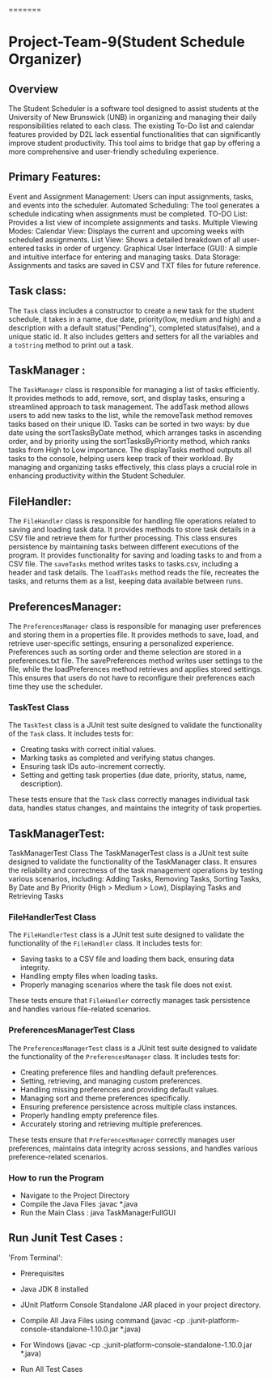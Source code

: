 
=======
# Project-Team-9(Student Schedule Organizer)


## Overview

The Student Scheduler is a software tool designed to assist students at the University of New Brunswick (UNB) in organizing and managing their daily responsibilities related to each class. The existing To-Do list and calendar features provided by D2L lack essential functionalities that can significantly improve student productivity. This tool aims to bridge that gap by offering a more comprehensive and user-friendly scheduling experience.

## Primary Features:

Event and Assignment Management: Users can input assignments, tasks, and events into the scheduler.
Automated Scheduling: The tool generates a schedule indicating when assignments must be completed.
TO-DO List: Provides a list view of incomplete assignments and tasks.
Multiple Viewing Modes:
Calendar View: Displays the current and upcoming weeks with scheduled assignments.
List View: Shows a detailed breakdown of all user-entered tasks in order of urgency.
Graphical User Interface (GUI): A simple and intuitive interface for entering and managing tasks.
Data Storage: Assignments and tasks are saved in CSV and TXT files for future reference.

## Task class:
The `Task` class includes a constructor to create a new task for the student schedule, it takes in a name, due date, priority(low, medium and high) and a description with a default status("Pending"), completed status(false), and a unique static id. It also includes getters and setters for all the variables and a `toString` method to print out a task.

## TaskManager :
The `TaskManager` class is responsible for managing a list of tasks efficiently. It provides methods to add, remove, sort, and display tasks, ensuring a streamlined approach to task management. The addTask method allows users to add new tasks to the list, while the removeTask method removes tasks based on their unique ID. Tasks can be sorted in two ways: by due date using the sortTasksByDate method, which arranges tasks in ascending order, and by priority using the sortTasksByPriority method, which ranks tasks from High to Low importance. The displayTasks method outputs all tasks to the console, helping users keep track of their workload. By managing and organizing tasks effectively, this class plays a crucial role in enhancing productivity within the Student Scheduler.


## FileHandler:
The `FileHandler` class is responsible for handling file operations related to saving and loading task data. It provides methods to store task details in a CSV file and retrieve them for further processing. This class ensures persistence by maintaining tasks between different executions of the program. It provides functionality for saving and loading tasks to and from a CSV file. The `saveTasks` method writes tasks to tasks.csv, including a header and task details. The `loadTasks` method reads the file, recreates the tasks, and returns them as a list, keeping data available between runs.


## PreferencesManager:

The `PreferencesManager` class is responsible for managing user preferences and storing them in a properties file. It provides methods to save, load, and retrieve user-specific settings, ensuring a personalized experience. Preferences such as sorting order and theme selection are stored in a preferences.txt file. The savePreferences method writes user settings to the file, while the loadPreferences method retrieves and applies stored settings. This ensures that users do not have to reconfigure their preferences each time they use the scheduler.

### TaskTest Class

The `TaskTest` class is a JUnit test suite designed to validate the functionality of the `Task` class. It includes tests for:

- Creating tasks with correct initial values.
- Marking tasks as completed and verifying status changes.
- Ensuring task IDs auto-increment correctly.
- Setting and getting task properties (due date, priority, status, name, description).

These tests ensure that the `Task` class correctly manages individual task data, handles status changes, and maintains the integrity of task properties.

## TaskManagerTest:
TaskManagerTest Class
The TaskManagerTest class is a JUnit test suite designed to validate the functionality of the TaskManager class. It ensures the reliability and correctness of the task management operations by testing various scenarios, including:
Adding Tasks, 
Removing Tasks, 
Sorting Tasks, 
  By Date and
  By Priority (High > Medium > Low),
Displaying Tasks and
Retrieving Tasks

### FileHandlerTest Class

The `FileHandlerTest` class is a JUnit test suite designed to validate the functionality of the `FileHandler` class. It includes tests for:

- Saving tasks to a CSV file and loading them back, ensuring data integrity.
- Handling empty files when loading tasks.
- Properly managing scenarios where the task file does not exist.

These tests ensure that `FileHandler` correctly manages task persistence and handles various file-related scenarios.

### PreferencesManagerTest Class

The `PreferencesManagerTest` class is a JUnit test suite designed to validate the functionality of the `PreferencesManager` class. It includes tests for:

- Creating preference files and handling default preferences.
- Setting, retrieving, and managing custom preferences.
- Handling missing preferences and providing default values.
- Managing sort and theme preferences specifically.
- Ensuring preference persistence across multiple class instances.
- Properly handling empty preference files.
- Accurately storing and retrieving multiple preferences.

These tests ensure that `PreferencesManager` correctly manages user preferences, maintains data integrity across sessions, and handles various preference-related scenarios.


### How to run the Program
- Navigate to the Project Directory
- Compile the Java Files :javac *.java
- Run the Main Class : java TaskManagerFullGUI

## Run Junit Test Cases :
'From Terminal': 
- Prerequisites

- Java JDK 8  installed
- JUnit Platform Console Standalone JAR placed in your project directory.
- Compile All Java Files using command (javac -cp .:junit-platform-console-standalone-1.10.0.jar *.java)
- For Windows (javac -cp .;junit-platform-console-standalone-1.10.0.jar *.java)
- Run All Test Cases
    


